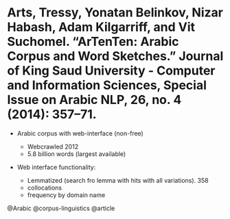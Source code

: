 # Arts, Tressy, Yonatan Belinkov, Nizar Habash, Adam Kilgarriff, and Vit Suchomel. “ArTenTen: Arabic Corpus and Word Sketches.” Journal of King Saud University - Computer and Information Sciences, Special Issue on Arabic NLP, 26, no. 4 (2014): 357–71.

- Arabic corpus with web-interface (non-free)
  - Webcrawled 2012
  - 5.8 billion words (largest available)

- Web interface functionality:
  - Lemmatized (search fro lemma with hits with all variations). 358
  - collocations
  - frequency by domain name

@Arabic
@corpus-linguistics
@article
